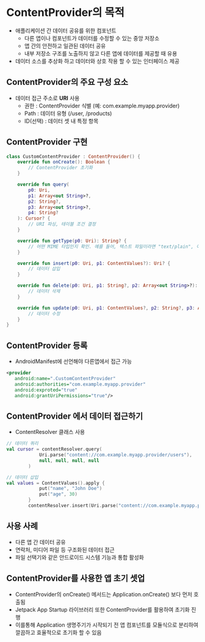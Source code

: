 # ContentProvider의 목적
- 애플리케이션 간 데이터 공유를 위한 컴포넌트
   - 다른 앱이나 컴포넌트가 데이터를 수정할 수 있는 중앙 저장소
   - 앱 간의 안전하고 일관된 데이터 공유
   - 내부 저장소 구조를 노출하지 않고 다른 앱에 데이터를 제공할 때 유용
- 데이터 소스를 추상화 하고 데이터와 상호 작용 할 수 있는 인터페이스 제공
## ContentProvider의 주요 구성 요소
- 데이터 접근 주소로 **URI** 사용
   - 권한 : ContentProvider 식별 (예: com.example.myapp.provider)
   - Path : 데이터 유형 (/user, /products)
   - ID(선택) : 데이터 셋 내 특정 항목

## ContentProvider 구현
```kotlin
class CustomContentProvider : ContentProvider() {
    override fun onCreate(): Boolean {
        // ContentProvider 초기화
    }

    override fun query(
        p0: Uri,
        p1: Array<out String>?,
        p2: String?,
        p3: Array<out String>?,
        p4: String?
    ): Cursor? {
        // URI 파싱, 테이블 조건 결정
    }

    override fun getType(p0: Uri): String? {
        // 어떤 MIME 타입인지 확인. 예를 들어, 텍스트 파일이라면 "text/plain", 이미지라면 "image/jpeg" 등
    }

    override fun insert(p0: Uri, p1: ContentValues?): Uri? {
        // 데이터 삽입
    }

    override fun delete(p0: Uri, p1: String?, p2: Array<out String>?): Int {
        // 데이터 삭제
    }

    override fun update(p0: Uri, p1: ContentValues?, p2: String?, p3: Array<out String>?): Int {
        // 데이터 수정
    }
}
```
## ContentProvider 등록
- AndroidManifest에 선언해야 다른앱에서 접근 가능
```xml
<provider
   android:name=".CustomContentProvider"
   android:authorities="com.example.myapp.provider"
   android:exproted="true"
   android:grantUriPermissions="true"/>
```
## ContentProvider 에서 데이터 접근하기
- ContentResolver 클래스 사용
```kotlin
// 데이터 쿼리
val cursor = contentResolver.query(
            Uri.parse("content://com.example.myapp.provider/users"),
            null, null, null, null
        )

// 데이터 삽입
val values = ContentValues().apply {
            put("name", "John Doe")
            put("age", 30)
        }
        contentResolver.insert(Uri.parse("content://com.example.myapp.provider/users"), values)
```

## 사용 사례
- 다른 앱 간 데이터 공유
- 연락처, 미디어 파일 등 구조화된 데이터 접근
- 파일 선택기와 같은 안드로이드 시스템 기능과 통합 활성화

## ContentProvider를 사용한 앱 초기 셋업
- ContentProvider의 onCreate() 메서드는 Application.onCreate() 보다 먼저 호출됨
- Jetpack App Startup 라이브러리 또한 ContentProvider를 활용하여 초기화 진행
- 이를통해 Application 생명주기가 시작되기 전 앱 컴포넌트를 모듈식으로 분리하여 깔끔하고 효율적으로 초기화 할 수 있음